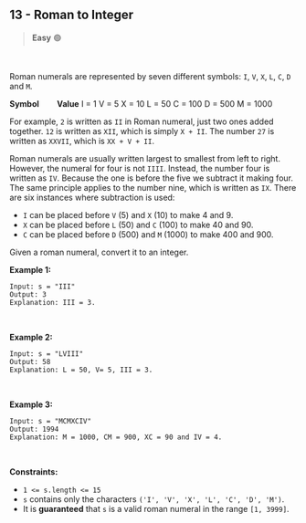 
##  <a  href="https://leetcode.com/problems/roman-to-integer/description/" style="text-decoration: none;">13 - Roman to Integer</a>

>  **Easy** 🟢

>

<br>

  
  



Roman numerals are represented by seven different symbols: `I`,  `V`,  `X`,  `L`,  `C`,  `D`  and  `M`.

**Symbol**     &nbsp;&nbsp;&nbsp;&nbsp;&nbsp;&nbsp;  **Value**
I 	 = 1
V    = 5
X   = 10
L    = 50
C  = 100
D  = 500
M = 1000

For example, `2`  is written as  `II` in Roman numeral, just two ones added together.  `12`  is written as `XII`, which is simply  `X + II`. The number  `27`  is written as  `XXVII`, which is  `XX + V + II`.

Roman numerals are usually written largest to smallest from left to right. However, the numeral for four is not  `IIII`. Instead, the number four is written as  `IV`. Because the one is before the five we subtract it making four. The same principle applies to the number nine, which is written as  `IX`. There are six instances where subtraction is used:

-   `I`  can be placed before  `V`  (5) and  `X`  (10) to make 4 and 9.
-   `X`  can be placed before  `L`  (50) and  `C`  (100) to make 40 and 90.
-   `C`  can be placed before  `D`  (500) and  `M`  (1000) to make 400 and 900.

Given a roman numeral, convert it to an integer.

**Example 1:**

	Input: s = "III"
	Output: 3
	Explanation: III = 3.
<br>

**Example 2:**

	Input: s = "LVIII"
	Output: 58
	Explanation: L = 50, V= 5, III = 3.
<br>

**Example 3:**

	Input: s = "MCMXCIV"
	Output: 1994
	Explanation: M = 1000, CM = 900, XC = 90 and IV = 4.
<br>

**Constraints:**

-   `1 <= s.length <= 15`
-   `s`  contains only the characters  `('I', 'V', 'X', 'L', 'C', 'D', 'M')`.
-   It is  **guaranteed** that  `s`  is a valid roman numeral in the range  `[1, 3999]`.
